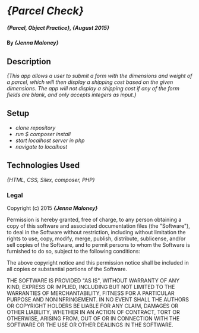 # _{Parcel Check}_

##### _{Parcel, Object Practice}, {August 2015}_

#### By _**{Jenna Maloney}**_

## Description

_{This app allows a user to submit a form with the dimensions and weight of a parcel, which will then display a shipping cost based on the given dimensions. The app will not display a shipping cost if any of the form fields are blank, and only accepts integers as input.}_

## Setup

* _clone repository_
* _run $ composer install_
* _start localhost server in php_
* _navigate to localhost_


## Technologies Used

_{HTML, CSS, Silex, composer, PHP}_

### Legal

Copyright (c) 2015 **_{Jenna Maloney}_**


Permission is hereby granted, free of charge, to any person obtaining a copy
of this software and associated documentation files (the "Software"), to deal
in the Software without restriction, including without limitation the rights
to use, copy, modify, merge, publish, distribute, sublicense, and/or sell
copies of the Software, and to permit persons to whom the Software is
furnished to do so, subject to the following conditions:

The above copyright notice and this permission notice shall be included in
all copies or substantial portions of the Software.

THE SOFTWARE IS PROVIDED "AS IS", WITHOUT WARRANTY OF ANY KIND, EXPRESS OR
IMPLIED, INCLUDING BUT NOT LIMITED TO THE WARRANTIES OF MERCHANTABILITY,
FITNESS FOR A PARTICULAR PURPOSE AND NONINFRINGEMENT. IN NO EVENT SHALL THE
AUTHORS OR COPYRIGHT HOLDERS BE LIABLE FOR ANY CLAIM, DAMAGES OR OTHER
LIABILITY, WHETHER IN AN ACTION OF CONTRACT, TORT OR OTHERWISE, ARISING FROM,
OUT OF OR IN CONNECTION WITH THE SOFTWARE OR THE USE OR OTHER DEALINGS IN
THE SOFTWARE.
